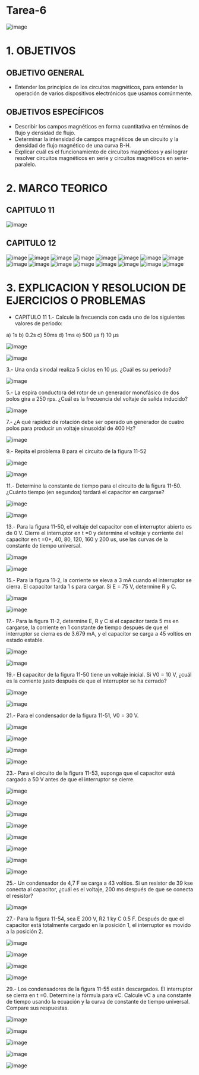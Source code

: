 # Tarea-6
![image](https://user-images.githubusercontent.com/117187676/200741624-c28925d6-e2e8-455e-8b8b-59d5a936a0ca.png)
# 1. OBJETIVOS
## OBJETIVO GENERAL
*  Entender los principios de los circuitos magnéticos, para entender la operación de varios dispositivos electrónicos que usamos comúnmente.
## OBJETIVOS ESPECÍFICOS
* Describir los campos magnéticos en forma cuantitativa en términos de flujo y densidad de flujo.
*  Determinar la intensidad de campos magnéticos de un circuito y la densidad de flujo magnético de una curva B-H.
* Explicar cuál es el funcionamiento de circuitos magnéticos y así lograr resolver circuitos magnéticos en serie y circuitos magnéticos en serie-paralelo.

# 2. MARCO TEORICO
## CAPITULO 11

![image](https://user-images.githubusercontent.com/117187676/211222692-0b2967e3-c7de-4cc5-8957-937311b02151.png)

## CAPITULO 12
![image](https://user-images.githubusercontent.com/117187676/211222932-21d5ddb3-a423-4357-8dd8-ddcd43ddc9cb.png)
![image](https://user-images.githubusercontent.com/117187676/211222935-7eeb7725-27ed-4ee8-8758-b529fdee836f.png)
![image](https://user-images.githubusercontent.com/117187676/211222939-692e915b-a7e9-4517-a238-e08bade2ad7c.png)
![image](https://user-images.githubusercontent.com/117187676/211222942-d41deafe-a6fe-4921-a51f-bdd9c546b266.png)
![image](https://user-images.githubusercontent.com/117187676/211222949-71ac79e9-b85c-4ba7-b052-3ad52f998466.png)
![image](https://user-images.githubusercontent.com/117187676/211222946-2975d7bf-ba70-4911-bdc8-1ddd595177f4.png)
![image](https://user-images.githubusercontent.com/117187676/211222952-901cad84-4fd1-48ab-90b4-d33dc6ae04bd.png)
![image](https://user-images.githubusercontent.com/117187676/211222955-50c9440a-a2b3-4606-b292-77953ac4bf51.png)
![image](https://user-images.githubusercontent.com/117187676/211222981-e80c45a5-849b-4fd8-bd53-5dfd5887127f.png)
![image](https://user-images.githubusercontent.com/117187676/211222985-3939eb4e-327e-410e-88e2-8a1693a114c0.png)
![image](https://user-images.githubusercontent.com/117187676/211222987-5264856a-2d73-498a-ba6e-1f79efb888a7.png)
![image](https://user-images.githubusercontent.com/117187676/211222993-3576a17d-43a1-4179-827f-a97d1eef3ead.png)
![image](https://user-images.githubusercontent.com/117187676/211222995-3cff6eeb-3e11-4f29-a7d7-058126873ee2.png)
![image](https://user-images.githubusercontent.com/117187676/211222998-7834990b-3bb5-4d8c-9ffb-17e0114373ef.png)
![image](https://user-images.githubusercontent.com/117187676/211223003-4bce0fff-58f2-4492-8c9a-b80475931387.png)
![image](https://user-images.githubusercontent.com/117187676/211223005-fe7db322-5985-4863-afed-7109fb2e88d3.png)

# 3. EXPLICACION Y RESOLUCION DE EJERCICIOS O PROBLEMAS
* CAPITULO 11
1.- Calcule la frecuencia con cada uno de los siguientes valores de periodo:

a) 1s b) 0.2s c) 50ms d) 1ms e) 500 µs f) 10 µs

![image](https://user-images.githubusercontent.com/117187676/211223064-c08fc0d9-9334-421e-84d9-991a5c28d8c4.png)

![image](https://user-images.githubusercontent.com/117187676/211223065-93adc354-69bb-487c-9def-3093df63c095.png)

3.- Una onda sinodal realiza 5 ciclos en 10 µs. ¿Cuál es su periodo?

![image](https://user-images.githubusercontent.com/117187676/211223068-4b6ed907-94fb-4048-acf9-5bc7fac1dc29.png)

5.- La espira conductora del rotor de un generador monofásico de dos polos gira a 250 rps. ¿Cuál es la frecuencia del voltaje de salida inducido?

![image](https://user-images.githubusercontent.com/117187676/211223086-9f54034b-373d-47b4-8688-76ba3a1ecc60.png)

7.- ¿A qué rapidez de rotación debe ser operado un generador de cuatro polos para producir un voltaje sinusoidal de 400 Hz?

![image](https://user-images.githubusercontent.com/117187676/211223077-4a3b4d74-6ebe-4636-a8d1-d940d8a4ee3b.png)

9.- Repita el problema 8 para el circuito de la figura 11-52

![image](https://user-images.githubusercontent.com/117187676/211223126-5960886b-3c9f-4272-bd3c-da04d8fc206d.png)

![image](https://user-images.githubusercontent.com/117187676/211223130-aefbd548-b0a6-418d-8951-c69cc06c23de.png)

11.- Determine la constante de tiempo para el circuito de la figura 11-50. ¿Cuánto tiempo (en segundos) tardará el capacitor en cargarse?

![image](https://user-images.githubusercontent.com/117187676/211223139-44f5b6aa-ff1d-4590-b3b0-469e0d9a8314.png)

![image](https://user-images.githubusercontent.com/117187676/211223146-cd504238-10ab-4a81-b774-91c7d8bf37ac.png)

13.- Para la figura 11-50, el voltaje del capacitor con el interruptor abierto es de 0 V. Cierre el interruptor en t =0 y determine el voltaje y corriente del capacitor en t =0+, 40, 80, 120, 160 y 200 us, use las curvas de la constante de tiempo universal.

![image](https://user-images.githubusercontent.com/117187676/211223150-0c4737ff-a327-4fe3-bbac-9c1f069b28f7.png)

![image](https://user-images.githubusercontent.com/117187676/211223151-e5ccfe34-7b19-4b79-8e1d-5cb0cbaf9568.png)

15.- Para la figura 11-2, la corriente se eleva a 3 mA cuando el interruptor se cierra. El capacitor tarda 1 s para cargar. Si E = 75 V, determine R y C.

![image](https://user-images.githubusercontent.com/117187676/211223152-3f098387-8016-4a50-b7a2-74158aaebdfc.png)

![image](https://user-images.githubusercontent.com/117187676/211223156-f2d01348-0900-42ea-8bc6-36725f66ae10.png)

17.- Para la figura 11-2, determine E, R y C si el capacitor tarda 5 ms en cargarse, la corriente en 1 constante de tiempo después de que el interruptor se cierra es de 3.679 mA, y el capacitor se carga a 45 voltios en estado estable.

![image](https://user-images.githubusercontent.com/117187676/211223165-c8bf2e88-8fe0-440b-84fd-a8b7855cb337.png)

![image](https://user-images.githubusercontent.com/117187676/211223167-345aadd0-f0ba-4d22-8ba5-938fcef397a0.png)

19.- El capacitor de la figura 11-50 tiene un voltaje inicial. Si V0 = 10 V, ¿cuál es la corriente justo después de que el interruptor se ha cerrado?

![image](https://user-images.githubusercontent.com/117187676/211223174-1056b9f6-360b-4813-bc43-9587976ebe5c.png)

![image](https://user-images.githubusercontent.com/117187676/211223177-2e4a6635-aba5-48a6-bbbd-fca61726c0a0.png)

21.- Para el condensador de la figura 11-51, V0 = 30 V.

![image](https://user-images.githubusercontent.com/117187676/211223188-db2958fc-90de-40a3-85d1-d023e4a336b6.png)

![image](https://user-images.githubusercontent.com/117187676/211223189-25721db3-3f45-4ea6-8c6b-cfd12506ef2c.png)

![image](https://user-images.githubusercontent.com/117187676/211223190-f96ba214-af4a-4600-9d8a-0f61990b44f0.png)

![image](https://user-images.githubusercontent.com/117187676/211223192-7b1d8778-471d-47d5-990e-e628aa802dc9.png)

23.- Para el circuito de la figura 11-53, suponga que el capacitor está cargado a 50 V antes de que el interruptor se cierre.

![image](https://user-images.githubusercontent.com/117187676/211223196-fb285153-5f10-4496-803c-406f01c3cd1d.png)

![image](https://user-images.githubusercontent.com/117187676/211223197-ae400343-8f3a-46fd-ae00-d4c17c6a4338.png)

![image](https://user-images.githubusercontent.com/117187676/211223208-fb20f03c-e4b5-42a7-aa7f-f82a017af8a6.png)

![image](https://user-images.githubusercontent.com/117187676/211223213-ffba1229-3384-44a3-bc1b-81abbfc09430.png)

![image](https://user-images.githubusercontent.com/117187676/211223215-c987ca81-280e-4eb4-b1f4-9c398a385950.png)

![image](https://user-images.githubusercontent.com/117187676/211223218-32ec9e9d-4b37-48ac-9a4b-82061c6e2eca.png)

![image](https://user-images.githubusercontent.com/117187676/211223227-cec9f7df-90ed-4267-a8e0-d7c7d573f478.png)

![image](https://user-images.githubusercontent.com/117187676/211223230-9931a69a-c17a-4394-8bfc-88162a750e03.png)

25.- Un condensador de 4,7 F se carga a 43 voltios. Si un resistor de 39 kse conecta al capacitor, ¿cuál es el voltaje, 200 ms después de que se conecta el resistor?

![image](https://user-images.githubusercontent.com/117187676/211223233-656333a4-145b-48ed-a843-62a5c90f5ed2.png)

27.- Para la figura 11-54, sea E 200 V, R2 1 ky C 0.5 F. Después de que el capacitor está totalmente cargado en la posición 1, el interruptor es movido a la posición 2.

![image](https://user-images.githubusercontent.com/117187676/211223238-75663652-da9a-41d8-ac77-f737e8a260fe.png)

![image](https://user-images.githubusercontent.com/117187676/211223240-761cd035-56ca-4fa8-8dbd-ec90ce9d9108.png)

![image](https://user-images.githubusercontent.com/117187676/211223241-73a42953-a403-491a-abe0-7ff09510606d.png)

![image](https://user-images.githubusercontent.com/117187676/211223245-1c0e5315-e543-434e-82a7-ecbd8297a852.png)

29.- Los condensadores de la figura 11-55 están descargados. El interruptor se cierra en t =0. Determine la fórmula para vC. Calcule vC a una constante de tiempo usando la ecuación y la curva de constante de tiempo universal. Compare sus respuestas.

![image](https://user-images.githubusercontent.com/117187676/211223248-4b6628e4-9058-424e-b0af-114cfd1703fb.png)


![image](https://user-images.githubusercontent.com/117187676/211223256-a12f709f-0d32-45aa-ac51-2d49fef5954b.png)

![image](https://user-images.githubusercontent.com/117187676/211223313-4e2d03f2-ccff-46a6-a8b2-435436e9fd54.png)


![image](https://user-images.githubusercontent.com/117187676/211223266-5dfd2ec8-cf87-440e-b832-0b9befdd688b.png)

![image](https://user-images.githubusercontent.com/117187676/211223316-b868a73f-cb0c-404b-b852-73b2a4a6a8f9.png)




















